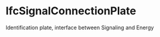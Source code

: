 IfcSignalConnectionPlate
========================
Identification plate, interface between Signaling and Energy


